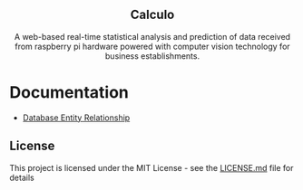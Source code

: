 
<h2 align="center">Calculo</h2>

<p align="center">
    A web-based real-time statistical analysis and prediction of data received from raspberry pi hardware powered with computer vision technology for business establishments.
</p>

# Documentation
* [Database Entity Relationship](docs/erd.md)

## License
This project is licensed under the MIT License - see the [LICENSE.md](LICENSE.md) file for details
